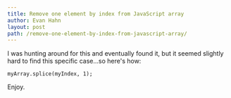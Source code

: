 ```yaml
---
title: Remove one element by index from JavaScript array
author: Evan Hahn
layout: post
path: /remove-one-element-by-index-from-javascript-array/
---
```


I was hunting around for this and eventually found it, but it seemed slightly hard to find this specific case...so here's how:

    myArray.splice(myIndex, 1);

Enjoy.
